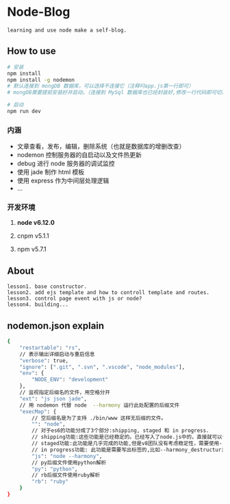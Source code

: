 # Node-Blog

    learning and use node make a self-blog.

## How to use

```bash
# 安装
npm install
npm install -g nodemon
# 默认连接到 mongDB 数据库，可以选择不连接它（注释叼app.js第一行即可）
# mongDB需要提前安装好并启动。（连接到 MySql 数据库也已经封装好,修改一行代码即可切换使用数据库）

# 启动
npm run dev
```

### 内涵

* 文章查看，发布，编辑，删除系统（也就是数据库的增删改查）
* nodemon 控制服务器的自启动以及文件热更新
* debug 进行 node 服务器的调试监控
* 使用 jade 制作 html 模板
* 使用 express 作为中间层处理逻辑
* ...

### 开发环境

1. **node v6.12.0**

2. cnpm v5.1.1

3. npm v5.7.1

## About

    lesson1. base constructor.
    lesson2. add ejs template and how to controll template and routes.
    lesson3. control page event with js or node?
    lesson4. building...

## nodemon.json explain

```bash
{
    "restartable": "rs",
    // 表示输出详细启动与重启信息
    "verbose": true,
    "ignore": [".git", ".svn", ".vscode", "node_modules"],
    "env": {
        "NODE_ENV": "development"
    },
    // 监视指定后缀名的文件，用空格分开
    "ext": "js json jade",
    // 用 nodemon 代替 node  --harmony 运行此处配置的后缀文件
    "execMap": {
        // 空后缀名是为了支持 ./bin/www 这样无后缀的文件。
        "": "node",
        // 对于es6的功能分成了3个部分:shipping, staged 和 in progress.
        // shipping功能:这些功能是已经稳定的。已经写入了node.js中的，直接就可以使用
        // staged功能:此功能是几乎完成的功能,但是v8团队没有考虑稳定性，需要使用--harmony.
        // in progress功能: 此功能是需要写出标签的,比如--harmony_destructuring
        "js": "node --harmony",
        // py后缀文件使用python解析
        "py": "python",
        // rb后缀文件使用ruby解析
        "rb": "ruby"
    }
}
```
